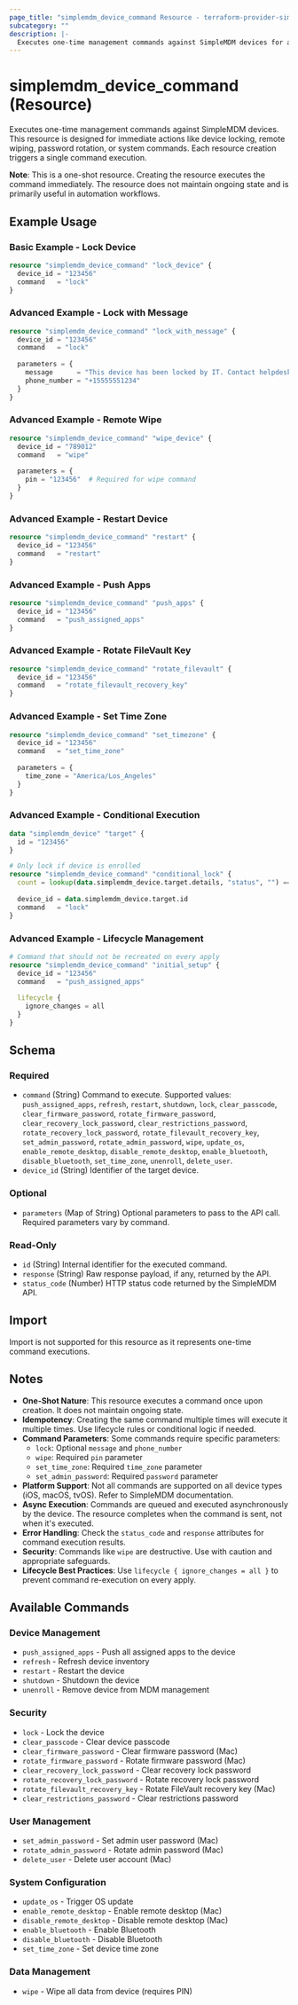 ```yaml
---
page_title: "simplemdm_device_command Resource - terraform-provider-simplemdm"
subcategory: ""
description: |-
  Executes one-time management commands against SimpleMDM devices for actions like locking, wiping, or restarting.
---
```


# simplemdm_device_command (Resource)

Executes one-time management commands against SimpleMDM devices. This resource is designed for immediate actions like device locking, remote wiping, password rotation, or system commands. Each resource creation triggers a single command execution.

**Note**: This is a one-shot resource. Creating the resource executes the command immediately. The resource does not maintain ongoing state and is primarily useful in automation workflows.

## Example Usage

### Basic Example - Lock Device

```terraform
resource "simplemdm_device_command" "lock_device" {
  device_id = "123456"
  command   = "lock"
}
```

### Advanced Example - Lock with Message

```terraform
resource "simplemdm_device_command" "lock_with_message" {
  device_id = "123456"
  command   = "lock"
  
  parameters = {
    message      = "This device has been locked by IT. Contact helpdesk@example.com"
    phone_number = "+15555551234"
  }
}
```

### Advanced Example - Remote Wipe

```terraform
resource "simplemdm_device_command" "wipe_device" {
  device_id = "789012"
  command   = "wipe"
  
  parameters = {
    pin = "123456"  # Required for wipe command
  }
}
```

### Advanced Example - Restart Device

```terraform
resource "simplemdm_device_command" "restart" {
  device_id = "123456"
  command   = "restart"
}
```

### Advanced Example - Push Apps

```terraform
resource "simplemdm_device_command" "push_apps" {
  device_id = "123456"
  command   = "push_assigned_apps"
}
```

### Advanced Example - Rotate FileVault Key

```terraform
resource "simplemdm_device_command" "rotate_filevault" {
  device_id = "123456"
  command   = "rotate_filevault_recovery_key"
}
```

### Advanced Example - Set Time Zone

```terraform
resource "simplemdm_device_command" "set_timezone" {
  device_id = "123456"
  command   = "set_time_zone"
  
  parameters = {
    time_zone = "America/Los_Angeles"
  }
}
```

### Advanced Example - Conditional Execution

```terraform
data "simplemdm_device" "target" {
  id = "123456"
}

# Only lock if device is enrolled
resource "simplemdm_device_command" "conditional_lock" {
  count = lookup(data.simplemdm_device.target.details, "status", "") == "enrolled" ? 1 : 0
  
  device_id = data.simplemdm_device.target.id
  command   = "lock"
}
```

### Advanced Example - Lifecycle Management

```terraform
# Command that should not be recreated on every apply
resource "simplemdm_device_command" "initial_setup" {
  device_id = "123456"
  command   = "push_assigned_apps"
  
  lifecycle {
    ignore_changes = all
  }
}
```

<!-- schema generated by tfplugindocs -->
## Schema

### Required

- `command` (String) Command to execute. Supported values: `push_assigned_apps`, `refresh`, `restart`, `shutdown`, `lock`, `clear_passcode`, `clear_firmware_password`, `rotate_firmware_password`, `clear_recovery_lock_password`, `clear_restrictions_password`, `rotate_recovery_lock_password`, `rotate_filevault_recovery_key`, `set_admin_password`, `rotate_admin_password`, `wipe`, `update_os`, `enable_remote_desktop`, `disable_remote_desktop`, `enable_bluetooth`, `disable_bluetooth`, `set_time_zone`, `unenroll`, `delete_user`.
- `device_id` (String) Identifier of the target device.

### Optional

- `parameters` (Map of String) Optional parameters to pass to the API call. Required parameters vary by command.

### Read-Only

- `id` (String) Internal identifier for the executed command.
- `response` (String) Raw response payload, if any, returned by the API.
- `status_code` (Number) HTTP status code returned by the SimpleMDM API.

## Import

Import is not supported for this resource as it represents one-time command executions.

## Notes

- **One-Shot Nature**: This resource executes a command once upon creation. It does not maintain ongoing state.
- **Idempotency**: Creating the same command multiple times will execute it multiple times. Use lifecycle rules or conditional logic if needed.
- **Command Parameters**: Some commands require specific parameters:
  - `lock`: Optional `message` and `phone_number`
  - `wipe`: Required `pin` parameter
  - `set_time_zone`: Required `time_zone` parameter
  - `set_admin_password`: Required `password` parameter
- **Platform Support**: Not all commands are supported on all device types (iOS, macOS, tvOS). Refer to SimpleMDM documentation.
- **Async Execution**: Commands are queued and executed asynchronously by the device. The resource completes when the command is sent, not when it's executed.
- **Error Handling**: Check the `status_code` and `response` attributes for command execution results.
- **Security**: Commands like `wipe` are destructive. Use with caution and appropriate safeguards.
- **Lifecycle Best Practices**: Use `lifecycle { ignore_changes = all }` to prevent command re-execution on every apply.

## Available Commands

### Device Management
- `push_assigned_apps` - Push all assigned apps to the device
- `refresh` - Refresh device inventory
- `restart` - Restart the device
- `shutdown` - Shutdown the device
- `unenroll` - Remove device from MDM management

### Security
- `lock` - Lock the device
- `clear_passcode` - Clear device passcode
- `clear_firmware_password` - Clear firmware password (Mac)
- `rotate_firmware_password` - Rotate firmware password (Mac)
- `clear_recovery_lock_password` - Clear recovery lock password
- `rotate_recovery_lock_password` - Rotate recovery lock password
- `rotate_filevault_recovery_key` - Rotate FileVault recovery key (Mac)
- `clear_restrictions_password` - Clear restrictions password

### User Management
- `set_admin_password` - Set admin user password (Mac)
- `rotate_admin_password` - Rotate admin password (Mac)
- `delete_user` - Delete user account (Mac)

### System Configuration
- `update_os` - Trigger OS update
- `enable_remote_desktop` - Enable remote desktop (Mac)
- `disable_remote_desktop` - Disable remote desktop (Mac)
- `enable_bluetooth` - Enable Bluetooth
- `disable_bluetooth` - Disable Bluetooth
- `set_time_zone` - Set device time zone

### Data Management
- `wipe` - Wipe all data from device (requires PIN)